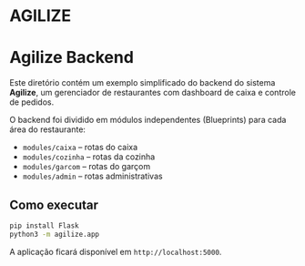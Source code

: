 # AGILIZE
# Agilize Backend

Este diretório contém um exemplo simplificado do backend do sistema **Agilize**,
um gerenciador de restaurantes com dashboard de caixa e controle de pedidos.

O backend foi dividido em módulos independentes (Bluepr​​ints) para cada área
do restaurante:

- `modules/caixa` – rotas do caixa
- `modules/cozinha` – rotas da cozinha
- `modules/garcom` – rotas do garçom
- `modules/admin` – rotas administrativas

## Como executar

```bash
pip install Flask
python3 -m agilize.app
```

A aplicação ficará disponível em `http://localhost:5000`.